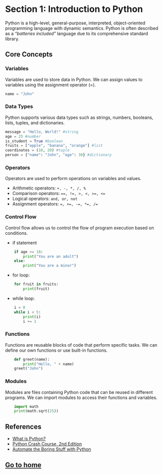 # Section 1: Introduction to Python
Python is a high-level, general-purpose, interpreted, object-oriented programming language with dynamic semantics. Python is often described as a *“batteries included”* language due to its comprehensive standard library.

## Core Concepts

### Variables
Variables are used to store data in Python. We can assign values to variables using the assignment operator (=).

```python
name = "John"
```

### Data Types
Python supports various data types such as strings, numbers, booleans, lists, tuples, and dictionaries.

```python
message = "Hello, World!" #string
age = 25 #number
is_student = True #boolean
fruits = ["apple", "banana", "orange"] #list
coordinates = (10, 20) #tuple
person = {"name": "John", "age": 30} #dictionary
```

### Operators
Operators are used to perform operations on variables and values.
- Arithmetic operators: `+, -, *, /, %`
- Comparison operators: `==, !=, >, <, >=, <=`
- Logical operators: `and, or, not`
- Assignment operators: `=, +=, -=, *=, /=`

### Control Flow
Control flow allows us to control the flow of program execution based on conditions.

- if statement
```python
    if age >= 18:
        print("You are an adult")
    else:
        print("You are a minor")
```

- for loop:
```python
    for fruit in fruits:
        print(fruit)
```

- while loop:
```python
    i = 0
    while i < 5:
        print(i)
        i += 1
```

### Functions
Functions are reusable blocks of code that perform specific tasks. We can define our own functions or use built-in functions.

```python
    def greet(name):
        print("Hello, " + name)
    greet("John")
```

### Modules
Modules are files containing Python code that can be reused in different programs. We can import modules to access their functions and variables.

```python
    import math
    print(math.sqrt(25))
```

## References
- [What is Python?](https://www.python.org/doc/essays/blurb/)
- [Python Crash Course, 2nd Edition](https://www.oreilly.com/library/view/python-crash-course/9781492071266/)
- [Automate the Boring Stuff with Python](https://automatetheboringstuff.com/)

## [Go to home](../README.md)
